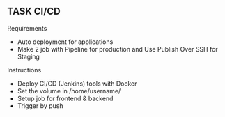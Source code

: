 ## TASK CI/CD

Requirements

- Auto deployment for applications
- Make 2 job with Pipeline for production and Use Publish Over SSH for Staging

Instructions

- Deploy CI/CD (Jenkins) tools with Docker
- Set the volume in /home/username/
- Setup job for frontend & backend
- Trigger by push

